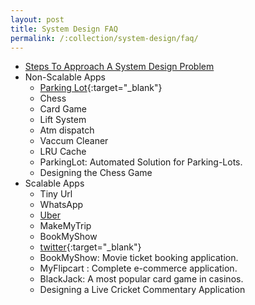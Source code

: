 ```yaml
---
layout: post
title: System Design FAQ
permalink: /:collection/system-design/faq/
---
```


- [Steps To Approach A System Design Problem](/system-design/faq/how-to-approach-a-problem)
- Non-Scalable Apps
  - [Parking Lot](https://www.youtube.com/watch?v=DSGsa0pu8-k){:target="_blank"}
  - Chess
  - Card Game
  - Lift System
  - Atm dispatch
  - Vaccum Cleaner
  - LRU Cache
  - ParkingLot: Automated Solution for Parking-Lots.
  - Designing the Chess Game
- Scalable Apps
  - Tiny Url
  - WhatsApp
  - [Uber](/system-design/scalable/uber)
  - MakeMyTrip
  - BookMyShow
  - [twitter](https://www.youtube.com/watch?v=KmAyPUv9gOY){:target="_blank"}
  - BookMyShow: Movie ticket booking application.
  - MyFlipcart : Complete e-commerce application.
  - BlackJack: A most popular card game in casinos.
  - Designing a Live Cricket Commentary Application
